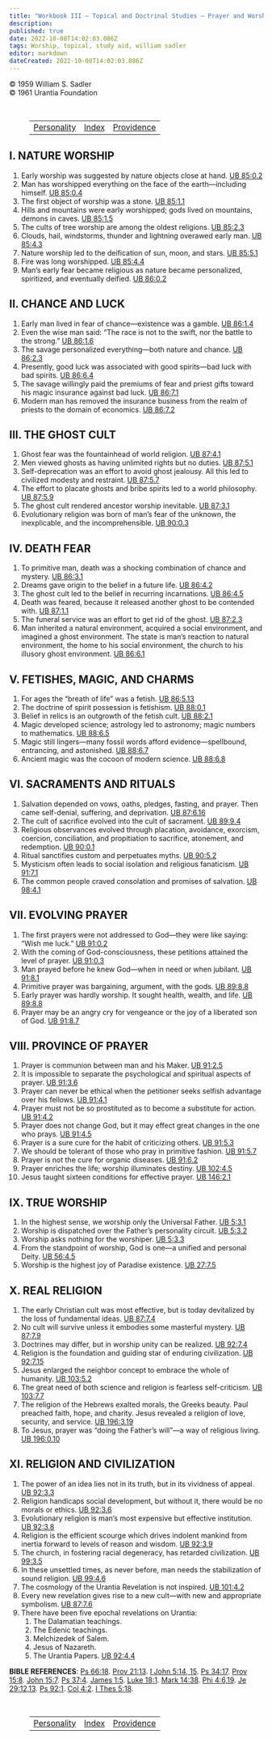 ```yaml
---
title: "Workbook III — Topical and Doctrinal Studies — Prayer and Worship"
description: 
published: true
date: 2022-10-08T14:02:03.086Z
tags: Worship, topical, study aid, william sadler
editor: markdown
dateCreated: 2022-10-08T14:02:03.086Z
---
```


<p class="v-card v-sheet theme--light grey lighten-3 px-2">© 1959 William S. Sadler<br>© 1961 Urantia Foundation</p>

<br>

<figure class="table chapter-navigator">
	<table>
		<tbody>
		<tr>
			<td><a href="/en/article/William_S_Sadler/Workbook_3_Topical_and_Doctrinal_Studies/Personality">Personality</a></td>
			<td><a href="/en/article/William_S_Sadler/Workbook_3_Topical_and_Doctrinal_Studies/Index">Index</a></td>
			<td><a href="/en/article/William_S_Sadler/Workbook_3_Topical_and_Doctrinal_Studies/Providence">Providence</a></td>
		</tr>
		</tbody>
	</table>
</figure>

## I. NATURE WORSHIP

1. Early worship was suggested by nature objects close at hand. <a id="s28_64"></a>[UB 85:0.2](/en/The_Urantia_Book/85#p0_2)
2. Man has worshipped everything on the face of the earth—including himself. <a id="s29_77"></a>[UB 85:0.4](/en/The_Urantia_Book/85#p0_4)
3. The first object of worship was a stone. <a id="s30_44"></a>[UB 85:1.1](/en/The_Urantia_Book/85#p1_1)
4. Hills and mountains were early worshipped; gods lived on mountains, demons in caves. <a id="s31_88"></a>[UB 85:1.5](/en/The_Urantia_Book/85#p1_5)
5. The cults of tree worship are among the oldest religions. <a id="s32_61"></a>[UB 85:2.3](/en/The_Urantia_Book/85#p2_3)
6. Clouds, hail, windstorms, thunder and lightning overawed early man. <a id="s33_71"></a>[UB 85:4.3](/en/The_Urantia_Book/85#p4_3)
7. Nature worship led to the deification of sun, moon, and stars. <a id="s34_66"></a>[UB 85:5.1](/en/The_Urantia_Book/85#p5_1)
8. Fire was long worshipped. <a id="s35_29"></a>[UB 85:4.4](/en/The_Urantia_Book/85#p4_4)
9. Man’s early fear became religious as nature became personalized, spiritized, and eventually deified. <a id="s36_104"></a>[UB 86:0.2](/en/The_Urantia_Book/86#p0_2)

## II. CHANCE AND LUCK

1. Early man lived in fear of chance—existence was a gamble. <a id="s40_61"></a>[UB 86:1.4](/en/The_Urantia_Book/86#p1_4)
2. Even the wise man said: “The race is not to the swift, nor the battle to the strong.” <a id="s41_89"></a>[UB 86:1.6](/en/The_Urantia_Book/86#p1_6)
3. The savage personalized everything—both nature and chance. <a id="s42_62"></a>[UB 86:2.3](/en/The_Urantia_Book/86#p2_3)
4. Presently, good luck was associated with good spirits—bad luck with bad spirits. <a id="s43_84"></a>[UB 86:6.4](/en/The_Urantia_Book/86#p6_4)
5. The savage willingly paid the premiums of fear and priest gifts toward his magic insurance against bad luck. <a id="s44_112"></a>[UB 86:7.1](/en/The_Urantia_Book/86#p7_1)
6. Modern man has removed the insurance business from the realm of priests to the domain of economics. <a id="s45_103"></a>[UB 86:7.2](/en/The_Urantia_Book/86#p7_2)

## III. THE GHOST CULT

1. Ghost fear was the fountainhead of world religion. <a id="s49_54"></a>[UB 87:4.1](/en/The_Urantia_Book/87#p4_1)
2. Men viewed ghosts as having unlimited rights but no duties. <a id="s50_63"></a>[UB 87:5.1](/en/The_Urantia_Book/87#p5_1)
3. Self-deprecation was an effort to avoid ghost jealousy. All this led to civilized modesty and restraint. <a id="s51_108"></a>[UB 87:5.7](/en/The_Urantia_Book/87#p5_7)
4. The effort to placate ghosts and bribe spirits led to a world philosophy. <a id="s52_77"></a>[UB 87:5.9](/en/The_Urantia_Book/87#p5_9)
5. The ghost cult rendered ancestor worship inevitable. <a id="s53_56"></a>[UB 87:3.1](/en/The_Urantia_Book/87#p3_1)
6. Evolutionary religion was born of man’s fear of the unknown, the inexplicable, and the incomprehensible. <a id="s54_108"></a>[UB 90:0.3](/en/The_Urantia_Book/90#p0_3)

## IV. DEATH FEAR

1. To primitive man, death was a shocking combination of chance and mystery. <a id="s58_77"></a>[UB 86:3.1](/en/The_Urantia_Book/86#p3_1)
2. Dreams gave origin to the belief in a future life. <a id="s59_54"></a>[UB 86:4.2](/en/The_Urantia_Book/86#p4_2)
3. The ghost cult led to the belief in recurring incarnations. <a id="s60_63"></a>[UB 86:4.5](/en/The_Urantia_Book/86#p4_5)
4. Death was feared, because it released another ghost to be contended with. <a id="s61_77"></a>[UB 87:1.1](/en/The_Urantia_Book/87#p1_1)
5. The funeral service was an effort to get rid of the ghost. <a id="s62_62"></a>[UB 87:2.3](/en/The_Urantia_Book/87#p2_3)
6. Man inherited a natural environment, acquired a social environment, and imagined a ghost environment. The state is man’s reaction to natural environment, the home to his social environment, the church to his illusory ghost environment. <a id="s63_239"></a>[UB 86:6.1](/en/The_Urantia_Book/86#p6_1)

## V. FETISHES, MAGIC, AND CHARMS

1. For ages the “breath of life” was a fetish. <a id="s67_47"></a>[UB 86:5.13](/en/The_Urantia_Book/86#p5_13)
2. The doctrine of spirit possession is fetishism. <a id="s68_51"></a>[UB 88:0.1](/en/The_Urantia_Book/88#p0_1)
3. Belief in relics is an outgrowth of the fetish cult. <a id="s69_56"></a>[UB 88:2.1](/en/The_Urantia_Book/88#p2_1)
4. Magic developed science; astrology led to astronomy; magic numbers to mathematics. <a id="s70_86"></a>[UB 88:6.5](/en/The_Urantia_Book/88#p6_5)
5. Magic still lingers—many fossil words afford evidence—spellbound, entrancing, and astonished. <a id="s71_97"></a>[UB 88:6.7](/en/The_Urantia_Book/88#p6_7)
6. Ancient magic was the cocoon of modern science. <a id="s72_51"></a>[UB 88:6.8](/en/The_Urantia_Book/88#p6_8)

## VI. SACRAMENTS AND RITUALS

1. Salvation depended on vows, oaths, pledges, fasting, and prayer. Then came self-denial, suffering, and deprivation. <a id="s76_119"></a>[UB 87:6.16](/en/The_Urantia_Book/87#p6_16)
2. The cult of sacrifice evolved into the cult of sacrament. <a id="s77_61"></a>[UB 89:9.4](/en/The_Urantia_Book/89#p9_4)
3. Religious observances evolved through placation, avoidance, exorcism, coercion, conciliation, and propitiation to sacrifice, atonement, and redemption. <a id="s78_155"></a>[UB 90:0.1](/en/The_Urantia_Book/90#p0_1)
4. Ritual sanctifies custom and perpetuates myths. <a id="s79_51"></a>[UB 90:5.2](/en/The_Urantia_Book/90#p5_2)
5. Mysticism often leads to social isolation and religious fanaticism. <a id="s80_71"></a>[UB 91:7.1](/en/The_Urantia_Book/91#p7_1)
6. The common people craved consolation and promises of salvation. <a id="s81_67"></a>[UB 98:4.1](/en/The_Urantia_Book/98#p4_1)

## VII. EVOLVING PRAYER

1. The first prayers were not addressed to God—they were like saying: “Wish me luck.” <a id="s85_86"></a>[UB 91:0.2](/en/The_Urantia_Book/91#p0_2)
2. With the coming of God-consciousness, these petitions attained the level of prayer. <a id="s86_87"></a>[UB 91:0.3](/en/The_Urantia_Book/91#p0_3)
3. Man prayed before he knew God—when in need or when jubilant. <a id="s87_64"></a>[UB 91:8.1](/en/The_Urantia_Book/91#p8_1)
4. Primitive prayer was bargaining, argument, with the gods. <a id="s88_61"></a>[UB 89:8.8](/en/The_Urantia_Book/89#p8_8)
5. Early prayer was hardly worship. It sought health, wealth, and life. <a id="s89_72"></a>[UB 89:8.8](/en/The_Urantia_Book/89#p8_8)
6. Prayer may be an angry cry for vengeance or the joy of a liberated son of God. <a id="s90_82"></a>[UB 91:8.7](/en/The_Urantia_Book/91#p8_7)

## VIII. PROVINCE OF PRAYER

1. Prayer is communion between man and his Maker. <a id="s94_50"></a>[UB 91:2.5](/en/The_Urantia_Book/91#p2_5)
2. It is impossible to separate the psychological and spiritual aspects of prayer. <a id="s95_83"></a>[UB 91:3.6](/en/The_Urantia_Book/91#p3_6)
3. Prayer can never be ethical when the petitioner seeks selfish advantage over his fellows. <a id="s96_93"></a>[UB 91:4.1](/en/The_Urantia_Book/91#p4_1)
4. Prayer must not be so prostituted as to become a substitute for action. <a id="s97_75"></a>[UB 91:4.2](/en/The_Urantia_Book/91#p4_2)
5. Prayer does not change God, but it may effect great changes in the one who prays. <a id="s98_85"></a>[UB 91:4.5](/en/The_Urantia_Book/91#p4_5)
6. Prayer is a sure cure for the habit of criticizing others. <a id="s99_62"></a>[UB 91:5.3](/en/The_Urantia_Book/91#p5_3)
7. We should be tolerant of those who pray in primitive fashion. <a id="s100_65"></a>[UB 91:5.7](/en/The_Urantia_Book/91#p5_7)
8. Prayer is not the cure for organic diseases. <a id="s101_48"></a>[UB 91:6.2](/en/The_Urantia_Book/91#p6_2)
9. Prayer enriches the life; worship illuminates destiny. <a id="s102_58"></a>[UB 102:4.5](/en/The_Urantia_Book/102#p4_5)
10. Jesus taught sixteen conditions for effective prayer. <a id="s103_58"></a>[UB 146:2.1](/en/The_Urantia_Book/146#p2_1)

## IX. TRUE WORSHIP

1. In the highest sense, we worship only the Universal Father. <a id="s107_63"></a>[UB 5:3.1](/en/The_Urantia_Book/5#p3_1)
2. Worship is dispatched over the Father’s personality circuit. <a id="s108_64"></a>[UB 5:3.2](/en/The_Urantia_Book/5#p3_2)
3. Worship asks nothing for the worshiper. <a id="s109_43"></a>[UB 5:3.3](/en/The_Urantia_Book/5#p3_3)
4. From the standpoint of worship, God is one—a unified and personal Deity. <a id="s110_76"></a>[UB 56:4.5](/en/The_Urantia_Book/56#p4_5)
5. Worship is the highest joy of Paradise existence. <a id="s111_53"></a>[UB 27:7.5](/en/The_Urantia_Book/27#p7_5)

## X. REAL RELIGION

1. The early Christian cult was most effective, but is today devitalized by the loss of fundamental ideas. <a id="s115_107"></a>[UB 87:7.4](/en/The_Urantia_Book/87#p7_4)
2. No cult will survive unless it embodies some masterful mystery. <a id="s116_67"></a>[UB 87:7.9](/en/The_Urantia_Book/87#p7_9)
3. Doctrines may differ, but in worship unity can be realized. <a id="s117_63"></a>[UB 92:7.4](/en/The_Urantia_Book/92#p7_4)
4. Religion is the foundation and guiding star of enduring civilization. <a id="s118_73"></a>[UB 92:7.15](/en/The_Urantia_Book/92#p7_15)
5. Jesus enlarged the neighbor concept to embrace the whole of humanity. <a id="s119_73"></a>[UB 103:5.2](/en/The_Urantia_Book/103#p5_2)
6. The great need of both science and religion is fearless self-criticism. <a id="s120_75"></a>[UB 103:7.7](/en/The_Urantia_Book/103#p7_7)
7. The religion of the Hebrews exalted morals, the Greeks beauty. Paul preached faith, hope, and charity. Jesus revealed a religion of love, security, and service. <a id="s121_164"></a>[UB 196:3.19](/en/The_Urantia_Book/196#p3_19)
8. To Jesus, prayer was “doing the Father’s will”—a way of religious living. <a id="s122_77"></a>[UB 196:0.10](/en/The_Urantia_Book/196#p0_10)

## XI. RELIGION AND CIVILIZATION

1. The power of an idea lies not in its truth, but in its vividness of appeal. <a id="s126_79"></a>[UB 92:3.3](/en/The_Urantia_Book/92#p3_3)
2. Religion handicaps social development, but without it, there would be no morals or ethics. <a id="s127_94"></a>[UB 92:3.6](/en/The_Urantia_Book/92#p3_6)
3. Evolutionary religion is man’s most expensive but effective institution. <a id="s128_76"></a>[UB 92:3.8](/en/The_Urantia_Book/92#p3_8)
4. Religion is the efficient scourge which drives indolent mankind from inertia forward to levels of reason and wisdom. <a id="s129_120"></a>[UB 92:3.9](/en/The_Urantia_Book/92#p3_9)
5. The church, in fostering racial degeneracy, has retarded civilization. <a id="s130_74"></a>[UB 99:3.5](/en/The_Urantia_Book/99#p3_5)
6. In these unsettled times, as never before, man needs the stabilization of sound religion. <a id="s131_93"></a>[UB 99:4.6](/en/The_Urantia_Book/99#p4_6)
7. The cosmology of the Urantia Revelation is not inspired. <a id="s132_60"></a>[UB 101:4.2](/en/The_Urantia_Book/101#p4_2)
8. Every new revelation gives rise to a new cult—with new and appropriate symbolism. <a id="s133_85"></a>[UB 87:7.6](/en/The_Urantia_Book/87#p7_6)
9. There have been five epochal revelations on Urantia:
	1. The Dalamatian teachings.
	2. The Edenic teachings.
	3. Melchizedek of Salem.
	4. Jesus of Nazareth.
	5. The Urantia Papers. <a id="s139_24"></a>[UB 92:4.4](/en/The_Urantia_Book/92#p4_4)

**BIBLE REFERENCES**: [Ps 66:18](/en/Bible/Psalms/66#v18). [Prov 21:13](/en/Bible/Proverbs/21#v13). [I John 5:14, 15](/en/Bible/1_John/5#v14). [Ps 34:17](/en/Bible/Psalms/34#v17). [Prov 15:8](/en/Bible/Proverbs/15#v8). [John 15:7](/en/Bible/John/15#v7). [Ps 37:4](/en/Bible/Psalms/37#v4). [James 1:5](/en/Bible/James/1#v5). [Luke 18:1](/en/Bible/Luke/18#v1). [Mark 14:38](/en/Bible/Mark/14#v38). [Phi 4:6,19](/en/Bible/Philippians/4#v6). [Je 29:12,13](/en/Bible/Jeremiah/29#v12). [Ps 92:1](/en/Bible/Psalms/92#v1). [Col 4:2](/en/Bible/Colossians/4#v2). [I Thes 5:18](/en/Bible/1_Thessalonians/5#v18).




<br>

<figure class="table chapter-navigator">
	<table>
		<tbody>
		<tr>
			<td><a href="/en/article/William_S_Sadler/Workbook_3_Topical_and_Doctrinal_Studies/Personality">Personality</a></td>
			<td><a href="/en/article/William_S_Sadler/Workbook_3_Topical_and_Doctrinal_Studies/Index">Index</a></td>
			<td><a href="/en/article/William_S_Sadler/Workbook_3_Topical_and_Doctrinal_Studies/Providence">Providence</a></td>
		</tr>
		</tbody>
	</table>
</figure>